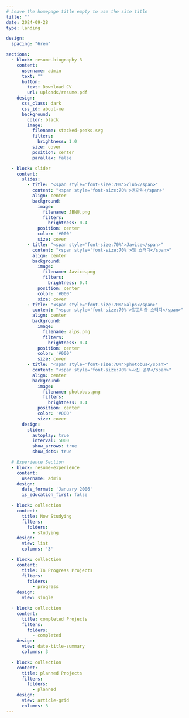```yaml
---
# Leave the homepage title empty to use the site title
title: ""
date: 2024-09-28
type: landing

design:
  spacing: "6rem"

sections:
  - block: resume-biography-3
    content:
      username: admin
      text: ""
      button:
        text: Download CV
        url: uploads/resume.pdf
    design:
      css_class: dark
      css_id: about-me
      background:
        color: black
        image:
          filename: stacked-peaks.svg
          filters:
            brightness: 1.0
          size: cover
          position: center
          parallax: false

  - block: slider
    content:
      slides:
        - title: "<span style='font-size:70%'>club</span>"
          content: "<span style='font-size:70%'>동아리</span>"
          align: center
          background:
            image:
              filename: JBNU.png
              filters:
                brightness: 0.4
            position: center
            color: '#000'
            size: cover
        - title: "<span style='font-size:70%'>Javice</span>"
          content: "<span style='font-size:70%'>웹 스터디</span>"
          align: center
          background:
            image:
              filename: Javice.png
              filters:
                brightness: 0.4
            position: center
            color: '#000'
            size: cover
        - title: "<span style='font-size:70%'>alps</span>"
          content: "<span style='font-size:70%'>알고리즘 스터디</span>"
          align: center
          background:
            image:
              filename: alps.png
              filters:
                brightness: 0.4
            position: center
            color: '#000'
            size: cover
        - title: "<span style='font-size:70%'>photobus</span>"
          content: "<span style='font-size:70%'>사진 공부</span>"
          align: center
          background:
            image:
              filename: photobus.png
              filters:
                brightness: 0.4
            position: center
            color: '#000'
            size: cover
      design:
        slider:
          autoplay: true
          interval: 5000
          show_arrows: true
          show_dots: true  

  # Experience Section
  - block: resume-experience
    content:
      username: admin
    design:
      date_format: 'January 2006'
      is_education_first: false

  - block: collection
    content:
      title: Now Studying
      filters:
        folders:
          - studying
    design:
      view: list
      columns: '3'

  - block: collection
    content:
      title: In Progress Projects
      filters:
        folders:
          - progress
    design:
      view: single

  - block: collection
    content:
      title: completed Projects
      filters:
        folders:
          - completed
    design:
      view: date-title-summary
      columns: 3

  - block: collection
    content:
      title: planned Projects
      filters:
        folders:
          - planned
    design:
      view: article-grid
      columns: 3
---
```

